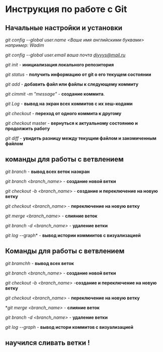 # Инструкция по работе с Git


## Начальные настройки и установки

*git config --global user.name <Ваше имя английскими буквами>  например: Wadim*

*git config --global user.email ваша почта djyyys@mail.ru*

*git init* - **инициализация локального репозитория**

*git status* - **получить  информацию от  git о его текущем состоянии**

*git add* - **добавить файл  или файлы к следующему коммиту**

*git cimmit -m "message"* - **создание коммита**.

*git Log* - **вывод на экран всех коммитов с их хеш-кодами**

*git checkout* - **переход от одного коммита к другому**

*git checkout* master - **вернуться к актуальному состоянию и продолжить  работу**

*git diff* - **увидеть разницу между текущим  файлом и закомиченным файлом**
## команды для работы с ветвлением

*git branch* - **вывод всех веток наэкран**

*git branch <branch_name>* - **создание новой ветки**

*git checkout -b <branch_name*> - **создание и переключение на новую ветку**

*git checkout <branch_name>* - **переключение на новую ветку**

*git merge <branch_name>* - **слияние веток**

*git branch -d <branch_name>* - **удаление ветки**

*git log* --graph* - **вывод истории коммиитов с визуализацией**
## Команды для работы с ветвлением

*git bramchh* - **вывод всех веток**

*git branch <branch_name>* - **создание новой ветки**

*git checkout -b <branch_name>* -**создание и переключение на новую ветку**

*git checkout <branch_name>* - **переключение на новую  ветку**

**git merge <branch_name>* - **слияние веток**

*git branch -d <branch_name>* - **удаление ветки**

*git log --graph* - **вывод истори коммитов с визуализацией**


## научился сливать  ветки !